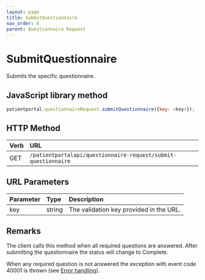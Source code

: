 ```yaml
---
layout: page
title: SubmitQuestionnaire
nav_order: 6
parent: Questionnaire Request
---
```


# SubmitQuestionnaire

Submits the specific questionnaire.

## JavaScript library method

```javascript
patientportal.questionnaireRequest.submitQuestionnaire({key: <key>});
```

## HTTP Method

| Verb | URL                                               |
|:-----|:--------------------------------------------------|
| GET | `/patientportalapi/questionnaire-request/submit-questionnaire` |

## URL Parameters

| Parameter | Type   | Description                                                 |
|:----------|:-------|:------------------------------------------------------------|
| key | string | The validation key provided in the URL. |

## Remarks

The client calls this method when all required questions are answered. After submitting the questionnaire the status will change to Complete.

When any required question is not answered the exception with event code 40001 is thrown (see [Error handling](../error-handling/error-handling)).
